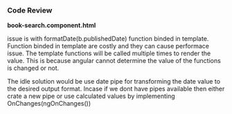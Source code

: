 ### Code Review
**book-search.component.html**

issue is with formatDate(b.publishedDate) function binded in template. Function binded in template are costly and they can cause performace issue. The template functions will be called multiple times to render the value. This is because angular cannot determine the value of the functions is changed or not. 

The idle solution would be use date pipe for transforming the date value to the desired output format. Incase if we dont have pipes available then either crate a new pipe or use calculated values by implementing OnChanges(ngOnChanges()) 